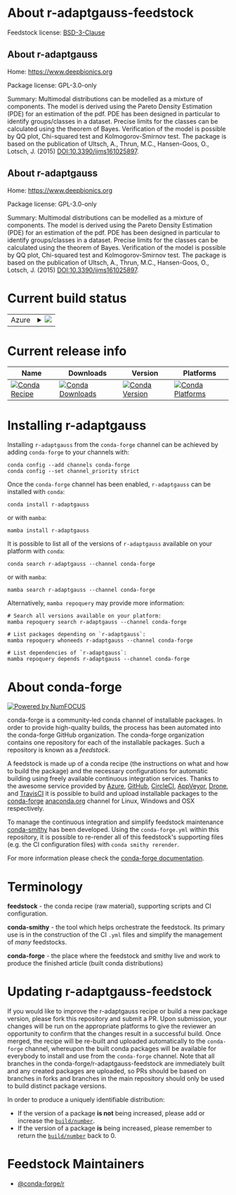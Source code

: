 About r-adaptgauss-feedstock
============================

Feedstock license: [BSD-3-Clause](https://github.com/conda-forge/r-adaptgauss-feedstock/blob/main/LICENSE.txt)


About r-adaptgauss
------------------

Home: https://www.deepbionics.org

Package license: GPL-3.0-only

Summary: Multimodal distributions can be modelled as a mixture of components. The model is derived using the Pareto Density Estimation (PDE) for an estimation of the pdf. PDE has been designed in particular to identify groups/classes in a dataset. Precise limits for the classes can be calculated using the theorem of Bayes. Verification of the model is possible by QQ plot, Chi-squared test and Kolmogorov-Smirnov test. The package is based on the publication of Ultsch, A., Thrun, M.C., Hansen-Goos, O., Lotsch, J. (2015)  <DOI:10.3390/ijms161025897>.

About r-adaptgauss
------------------

Home: https://www.deepbionics.org

Package license: GPL-3.0-only

Summary: Multimodal distributions can be modelled as a mixture of components. The model is derived using the Pareto Density Estimation (PDE) for an estimation of the pdf. PDE has been designed in particular to identify groups/classes in a dataset. Precise limits for the classes can be calculated using the theorem of Bayes. Verification of the model is possible by QQ plot, Chi-squared test and Kolmogorov-Smirnov test. The package is based on the publication of Ultsch, A., Thrun, M.C., Hansen-Goos, O., Lotsch, J. (2015)  <DOI:10.3390/ijms161025897>.

Current build status
====================


<table>
    
  <tr>
    <td>Azure</td>
    <td>
      <details>
        <summary>
          <a href="https://dev.azure.com/conda-forge/feedstock-builds/_build/latest?definitionId=12940&branchName=main">
            <img src="https://dev.azure.com/conda-forge/feedstock-builds/_apis/build/status/r-adaptgauss-feedstock?branchName=main">
          </a>
        </summary>
        <table>
          <thead><tr><th>Variant</th><th>Status</th></tr></thead>
          <tbody><tr>
              <td>linux_64_r_base4.2</td>
              <td>
                <a href="https://dev.azure.com/conda-forge/feedstock-builds/_build/latest?definitionId=12940&branchName=main">
                  <img src="https://dev.azure.com/conda-forge/feedstock-builds/_apis/build/status/r-adaptgauss-feedstock?branchName=main&jobName=linux&configuration=linux%20linux_64_r_base4.2" alt="variant">
                </a>
              </td>
            </tr><tr>
              <td>linux_64_r_base4.3</td>
              <td>
                <a href="https://dev.azure.com/conda-forge/feedstock-builds/_build/latest?definitionId=12940&branchName=main">
                  <img src="https://dev.azure.com/conda-forge/feedstock-builds/_apis/build/status/r-adaptgauss-feedstock?branchName=main&jobName=linux&configuration=linux%20linux_64_r_base4.3" alt="variant">
                </a>
              </td>
            </tr><tr>
              <td>osx_64_r_base4.2</td>
              <td>
                <a href="https://dev.azure.com/conda-forge/feedstock-builds/_build/latest?definitionId=12940&branchName=main">
                  <img src="https://dev.azure.com/conda-forge/feedstock-builds/_apis/build/status/r-adaptgauss-feedstock?branchName=main&jobName=osx&configuration=osx%20osx_64_r_base4.2" alt="variant">
                </a>
              </td>
            </tr><tr>
              <td>osx_64_r_base4.3</td>
              <td>
                <a href="https://dev.azure.com/conda-forge/feedstock-builds/_build/latest?definitionId=12940&branchName=main">
                  <img src="https://dev.azure.com/conda-forge/feedstock-builds/_apis/build/status/r-adaptgauss-feedstock?branchName=main&jobName=osx&configuration=osx%20osx_64_r_base4.3" alt="variant">
                </a>
              </td>
            </tr><tr>
              <td>win_64</td>
              <td>
                <a href="https://dev.azure.com/conda-forge/feedstock-builds/_build/latest?definitionId=12940&branchName=main">
                  <img src="https://dev.azure.com/conda-forge/feedstock-builds/_apis/build/status/r-adaptgauss-feedstock?branchName=main&jobName=win&configuration=win%20win_64_" alt="variant">
                </a>
              </td>
            </tr>
          </tbody>
        </table>
      </details>
    </td>
  </tr>
</table>

Current release info
====================

| Name | Downloads | Version | Platforms |
| --- | --- | --- | --- |
| [![Conda Recipe](https://img.shields.io/badge/recipe-r--adaptgauss-green.svg)](https://anaconda.org/conda-forge/r-adaptgauss) | [![Conda Downloads](https://img.shields.io/conda/dn/conda-forge/r-adaptgauss.svg)](https://anaconda.org/conda-forge/r-adaptgauss) | [![Conda Version](https://img.shields.io/conda/vn/conda-forge/r-adaptgauss.svg)](https://anaconda.org/conda-forge/r-adaptgauss) | [![Conda Platforms](https://img.shields.io/conda/pn/conda-forge/r-adaptgauss.svg)](https://anaconda.org/conda-forge/r-adaptgauss) |

Installing r-adaptgauss
=======================

Installing `r-adaptgauss` from the `conda-forge` channel can be achieved by adding `conda-forge` to your channels with:

```
conda config --add channels conda-forge
conda config --set channel_priority strict
```

Once the `conda-forge` channel has been enabled, `r-adaptgauss` can be installed with `conda`:

```
conda install r-adaptgauss
```

or with `mamba`:

```
mamba install r-adaptgauss
```

It is possible to list all of the versions of `r-adaptgauss` available on your platform with `conda`:

```
conda search r-adaptgauss --channel conda-forge
```

or with `mamba`:

```
mamba search r-adaptgauss --channel conda-forge
```

Alternatively, `mamba repoquery` may provide more information:

```
# Search all versions available on your platform:
mamba repoquery search r-adaptgauss --channel conda-forge

# List packages depending on `r-adaptgauss`:
mamba repoquery whoneeds r-adaptgauss --channel conda-forge

# List dependencies of `r-adaptgauss`:
mamba repoquery depends r-adaptgauss --channel conda-forge
```


About conda-forge
=================

[![Powered by
NumFOCUS](https://img.shields.io/badge/powered%20by-NumFOCUS-orange.svg?style=flat&colorA=E1523D&colorB=007D8A)](https://numfocus.org)

conda-forge is a community-led conda channel of installable packages.
In order to provide high-quality builds, the process has been automated into the
conda-forge GitHub organization. The conda-forge organization contains one repository
for each of the installable packages. Such a repository is known as a *feedstock*.

A feedstock is made up of a conda recipe (the instructions on what and how to build
the package) and the necessary configurations for automatic building using freely
available continuous integration services. Thanks to the awesome service provided by
[Azure](https://azure.microsoft.com/en-us/services/devops/), [GitHub](https://github.com/),
[CircleCI](https://circleci.com/), [AppVeyor](https://www.appveyor.com/),
[Drone](https://cloud.drone.io/welcome), and [TravisCI](https://travis-ci.com/)
it is possible to build and upload installable packages to the
[conda-forge](https://anaconda.org/conda-forge) [anaconda.org](https://anaconda.org/)
channel for Linux, Windows and OSX respectively.

To manage the continuous integration and simplify feedstock maintenance
[conda-smithy](https://github.com/conda-forge/conda-smithy) has been developed.
Using the ``conda-forge.yml`` within this repository, it is possible to re-render all of
this feedstock's supporting files (e.g. the CI configuration files) with ``conda smithy rerender``.

For more information please check the [conda-forge documentation](https://conda-forge.org/docs/).

Terminology
===========

**feedstock** - the conda recipe (raw material), supporting scripts and CI configuration.

**conda-smithy** - the tool which helps orchestrate the feedstock.
                   Its primary use is in the construction of the CI ``.yml`` files
                   and simplify the management of *many* feedstocks.

**conda-forge** - the place where the feedstock and smithy live and work to
                  produce the finished article (built conda distributions)


Updating r-adaptgauss-feedstock
===============================

If you would like to improve the r-adaptgauss recipe or build a new
package version, please fork this repository and submit a PR. Upon submission,
your changes will be run on the appropriate platforms to give the reviewer an
opportunity to confirm that the changes result in a successful build. Once
merged, the recipe will be re-built and uploaded automatically to the
`conda-forge` channel, whereupon the built conda packages will be available for
everybody to install and use from the `conda-forge` channel.
Note that all branches in the conda-forge/r-adaptgauss-feedstock are
immediately built and any created packages are uploaded, so PRs should be based
on branches in forks and branches in the main repository should only be used to
build distinct package versions.

In order to produce a uniquely identifiable distribution:
 * If the version of a package **is not** being increased, please add or increase
   the [``build/number``](https://docs.conda.io/projects/conda-build/en/latest/resources/define-metadata.html#build-number-and-string).
 * If the version of a package **is** being increased, please remember to return
   the [``build/number``](https://docs.conda.io/projects/conda-build/en/latest/resources/define-metadata.html#build-number-and-string)
   back to 0.

Feedstock Maintainers
=====================

* [@conda-forge/r](https://github.com/conda-forge/r/)

